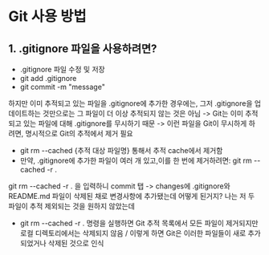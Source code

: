 # Git 사용 방법

## 1. .gitignore 파일을 사용하려면?
* .gitignore 파일 수정 및 저장
* git add .gitignore
* git commit -m "message"

<p>하지만 이미 추적되고 있는 파일을 .gitignore에 추가한 경우에는, 그저 .gitignore을 업데이트하는 것만으로는 그 파일이 더 이상 추적되지 않는 것은 아님 -> Git는 이미 추적되고 있는 파일에 대해 .gitignore를 무시하기 때문 -> 이런 파일을 Git이 무시하게 하려면, 명시적으로 Git의 추적에서 제거 필요</p>

* git rm --cached {추적 대상 파일명} 통해서 추적 cache에서 제거함
* 만약, .gitignore에 추가한 파일이 여러 개 있고,이를 한 번에 제거하려면: git rm --cached -r .

<p>git rm --cached -r . 을 입력하니 commit 탭 -> changes에 .gitignore와 README.md 파일이 삭제된 채로 변경사항에 추가됐는데 어떻게 된거지? 나는 저 두 파일이 추적 제외되는 것을 원하지 않았는데</p>

* git rm --cached -r . 명령을 실행하면 Git 추적 목록에서 모든 파일이 제거되지만 로컬 디렉토리에서는 삭제되지 않음 / 이렇게 하면 Git은 이러한 파일들이 새로 추가되었거나 삭제된 것으로 인식